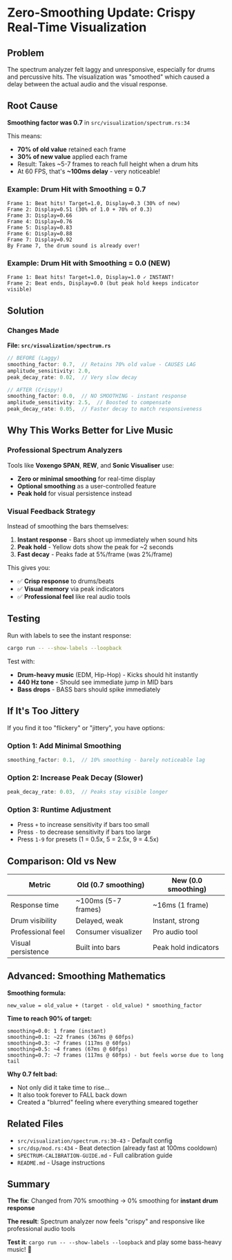 # Zero-Smoothing Update: Crispy Real-Time Visualization

## Problem

The spectrum analyzer felt laggy and unresponsive, especially for drums and percussive hits. The visualization was "smoothed" which caused a delay between the actual audio and the visual response.

## Root Cause

**Smoothing factor was 0.7** in `src/visualization/spectrum.rs:34`

This means:
- **70% of old value** retained each frame
- **30% of new value** applied each frame
- Result: Takes ~5-7 frames to reach full height when a drum hits
- At 60 FPS, that's **~100ms delay** - very noticeable!

### Example: Drum Hit with Smoothing = 0.7

```
Frame 1: Beat hits! Target=1.0, Display=0.3 (30% of new)
Frame 2: Display=0.51 (30% of 1.0 + 70% of 0.3)
Frame 3: Display=0.66
Frame 4: Display=0.76
Frame 5: Display=0.83
Frame 6: Display=0.88
Frame 7: Display=0.92
By Frame 7, the drum sound is already over!
```

### Example: Drum Hit with Smoothing = 0.0 (NEW)

```
Frame 1: Beat hits! Target=1.0, Display=1.0 ✓ INSTANT!
Frame 2: Beat ends, Display=0.0 (but peak hold keeps indicator visible)
```

## Solution

### Changes Made

**File: `src/visualization/spectrum.rs`**

```rust
// BEFORE (Laggy)
smoothing_factor: 0.7,  // Retains 70% old value - CAUSES LAG
amplitude_sensitivity: 2.0,
peak_decay_rate: 0.02,  // Very slow decay

// AFTER (Crispy!)
smoothing_factor: 0.0,  // NO SMOOTHING - instant response
amplitude_sensitivity: 2.5,  // Boosted to compensate
peak_decay_rate: 0.05,  // Faster decay to match responsiveness
```

## Why This Works Better for Live Music

### Professional Spectrum Analyzers

Tools like **Voxengo SPAN**, **REW**, and **Sonic Visualiser** use:
- **Zero or minimal smoothing** for real-time display
- **Optional smoothing** as a user-controlled feature
- **Peak hold** for visual persistence instead

### Visual Feedback Strategy

Instead of smoothing the bars themselves:
1. **Instant response** - Bars shoot up immediately when sound hits
2. **Peak hold** - Yellow dots show the peak for ~2 seconds
3. **Fast decay** - Peaks fade at 5%/frame (was 2%/frame)

This gives you:
- ✅ **Crisp response** to drums/beats
- ✅ **Visual memory** via peak indicators
- ✅ **Professional feel** like real audio tools

## Testing

Run with labels to see the instant response:

```bash
cargo run -- --show-labels --loopback
```

Test with:
- **Drum-heavy music** (EDM, Hip-Hop) - Kicks should hit instantly
- **440 Hz tone** - Should see immediate jump in MID bars
- **Bass drops** - BASS bars should spike immediately

## If It's Too Jittery

If you find it too "flickery" or "jittery", you have options:

### Option 1: Add Minimal Smoothing
```rust
smoothing_factor: 0.1,  // 10% smoothing - barely noticeable lag
```

### Option 2: Increase Peak Decay (Slower)
```rust
peak_decay_rate: 0.03,  // Peaks stay visible longer
```

### Option 3: Runtime Adjustment
- Press `+` to increase sensitivity if bars too small
- Press `-` to decrease sensitivity if bars too large
- Press `1-9` for presets (1 = 0.5x, 5 = 2.5x, 9 = 4.5x)

## Comparison: Old vs New

| Metric | Old (0.7 smoothing) | New (0.0 smoothing) |
|--------|---------------------|---------------------|
| Response time | ~100ms (5-7 frames) | ~16ms (1 frame) |
| Drum visibility | Delayed, weak | Instant, strong |
| Professional feel | Consumer visualizer | Pro audio tool |
| Visual persistence | Built into bars | Peak hold indicators |

## Advanced: Smoothing Mathematics

**Smoothing formula:**
```
new_value = old_value + (target - old_value) * smoothing_factor
```

**Time to reach 90% of target:**
```
smoothing=0.0: 1 frame (instant)
smoothing=0.1: ~22 frames (367ms @ 60fps)
smoothing=0.3: ~7 frames (117ms @ 60fps)
smoothing=0.5: ~4 frames (67ms @ 60fps)
smoothing=0.7: ~7 frames (117ms @ 60fps) - but feels worse due to long tail
```

**Why 0.7 felt bad:**
- Not only did it take time to rise...
- It also took forever to FALL back down
- Created a "blurred" feeling where everything smeared together

## Related Files

- `src/visualization/spectrum.rs:30-43` - Default config
- `src/dsp/mod.rs:434` - Beat detection (already fast at 100ms cooldown)
- `SPECTRUM-CALIBRATION-GUIDE.md` - Full calibration guide
- `README.md` - Usage instructions

## Summary

**The fix**: Changed from 70% smoothing → 0% smoothing for **instant drum response**

**The result**: Spectrum analyzer now feels "crispy" and responsive like professional audio tools

**Test it**: `cargo run -- --show-labels --loopback` and play some bass-heavy music! 🎵

